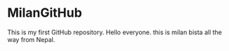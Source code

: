 # MilanGitHub
This is my first GitHub repository.
Hello everyone.
this is milan bista all the way from Nepal.
